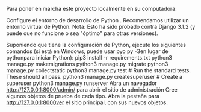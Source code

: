 Para poner en marcha este proyecto localmente en su computadora:

Configure el entorno de desarrollo de Python . Recomendamos utilizar un entorno virtual de Python.
Nota: Esto ha sido probado contra Django 3.1.2 (y puede que no funcione o sea "óptimo" para otras versiones).

Suponiendo que tiene la configuración de Python, ejecute los siguientes comandos (si está en Windows, puede usar pyo py -3en lugar de pythonpara iniciar Python):
pip3 install -r requirements.txt
python3 manage.py makemigrations
python3 manage.py migrate
python3 manage.py collectstatic
python3 manage.py test # Run the standard tests. These should all pass.
python3 manage.py createsuperuser # Create a superuser
python3 manage.py runserver
Abra un navegador http://127.0.0.1:8000/admin/ para abrir el sitio de administración
Cree algunos objetos de prueba de cada tipo.
Abra la pestaña para http://127.0.0.1:8000ver el sitio principal, con sus nuevos objetos.